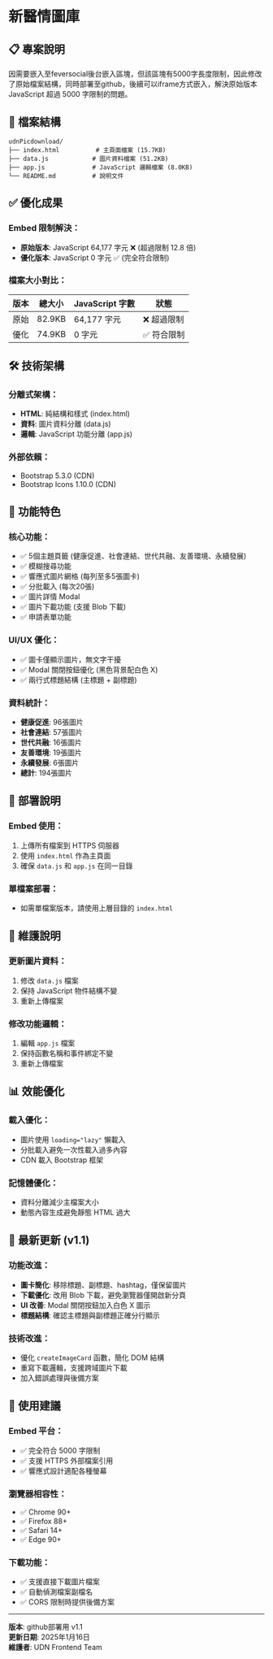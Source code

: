 # 新醫情圖庫

## 📋 專案說明
因需要嵌入至feversocial後台嵌入區塊，但該區塊有5000字長度限制，因此修改了原始檔案結構，同時部署至github，後續可以iframe方式嵌入，解決原始版本 JavaScript 超過 5000 字限制的問題。

## 🚀 檔案結構
```
udnPicdownload/
├── index.html          # 主頁面檔案 (15.7KB)
├── data.js            # 圖片資料檔案 (51.2KB)
├── app.js             # JavaScript 邏輯檔案 (8.0KB)
└── README.md          # 說明文件
```

## ✅ 優化成果

### **Embed 限制解決**：
- **原始版本**: JavaScript 64,177 字元 ❌ (超過限制 12.8 倍)
- **優化版本**: JavaScript 0 字元 ✅ (完全符合限制)

### **檔案大小對比**：
| 版本 | 總大小 | JavaScript 字數 | 狀態 |
|------|--------|----------------|------|
| 原始 | 82.9KB | 64,177 字元 | ❌ 超過限制 |
| 優化 | 74.9KB | 0 字元 | ✅ 符合限制 |

## 🛠️ 技術架構

### **分離式架構**：
- **HTML**: 純結構和樣式 (index.html)
- **資料**: 圖片資料分離 (data.js)
- **邏輯**: JavaScript 功能分離 (app.js)

### **外部依賴**：
- Bootstrap 5.3.0 (CDN)
- Bootstrap Icons 1.10.0 (CDN)

## 📱 功能特色

### **核心功能**：
- ✅ 5個主題頁籤 (健康促進、社會連結、世代共融、友善環境、永續發展)
- ✅ 模糊搜尋功能
- ✅ 響應式圖片網格 (每列至多5張圖卡)
- ✅ 分批載入 (每次20張)
- ✅ 圖片詳情 Modal
- ✅ 圖片下載功能 (支援 Blob 下載)
- ✅ 申請表單功能

### **UI/UX 優化**：
- ✅ 圖卡僅顯示圖片，無文字干擾
- ✅ Modal 關閉按鈕優化 (黑色背景配白色 X)
- ✅ 兩行式標題結構 (主標題 + 副標題)

### **資料統計**：
- **健康促進**: 96張圖片
- **社會連結**: 57張圖片
- **世代共融**: 16張圖片
- **友善環境**: 19張圖片
- **永續發展**: 6張圖片
- **總計**: 194張圖片

## 🚀 部署說明

### **Embed 使用**：
1. 上傳所有檔案到 HTTPS 伺服器
2. 使用 `index.html` 作為主頁面
3. 確保 `data.js` 和 `app.js` 在同一目錄

### **單檔案部署**：
- 如需單檔案版本，請使用上層目錄的 `index.html`

## 🔧 維護說明

### **更新圖片資料**：
1. 修改 `data.js` 檔案
2. 保持 JavaScript 物件結構不變
3. 重新上傳檔案

### **修改功能邏輯**：
1. 編輯 `app.js` 檔案
2. 保持函數名稱和事件綁定不變
3. 重新上傳檔案

## 📊 效能優化

### **載入優化**：
- 圖片使用 `loading="lazy"` 懶載入
- 分批載入避免一次性載入過多內容
- CDN 載入 Bootstrap 框架

### **記憶體優化**：
- 資料分離減少主檔案大小
- 動態內容生成避免靜態 HTML 過大

## 🔄 最新更新 (v1.1)

### **功能改進**：
- **圖卡簡化**: 移除標題、副標題、hashtag，僅保留圖片
- **下載優化**: 改用 Blob 下載，避免瀏覽器僅開啟新分頁
- **UI 改善**: Modal 關閉按鈕加入白色 X 圖示
- **標題結構**: 確認主標題與副標題正確分行顯示

### **技術改進**：
- 優化 `createImageCard` 函數，簡化 DOM 結構
- 重寫下載邏輯，支援跨域圖片下載
- 加入錯誤處理與後備方案

## 🎯 使用建議

### **Embed 平台**：
- ✅ 完全符合 5000 字限制
- ✅ 支援 HTTPS 外部檔案引用
- ✅ 響應式設計適配各種螢幕

### **瀏覽器相容性**：
- ✅ Chrome 90+
- ✅ Firefox 88+
- ✅ Safari 14+
- ✅ Edge 90+

### **下載功能**：
- ✅ 支援直接下載圖片檔案
- ✅ 自動偵測檔案副檔名
- ✅ CORS 限制時提供後備方案

---
**版本**: github部署用 v1.1  
**更新日期**: 2025年1月16日  
**維護者**: UDN Frontend Team